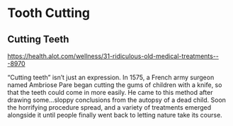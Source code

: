 # Tooth Cutting

## Cutting Teeth

<https://health.alot.com/wellness/31-ridiculous-old-medical-treatments---8970>

“Cutting teeth” isn’t just an expression. In 1575, a French army surgeon named Ambriose Pare began cutting the gums of children with a knife, so that the teeth could come in more easily. He came to this method after drawing some...sloppy conclusions from the autopsy of a dead child. Soon the horrifying procedure spread, and a variety of treatments emerged alongside it until people finally went back to letting nature take its course.
